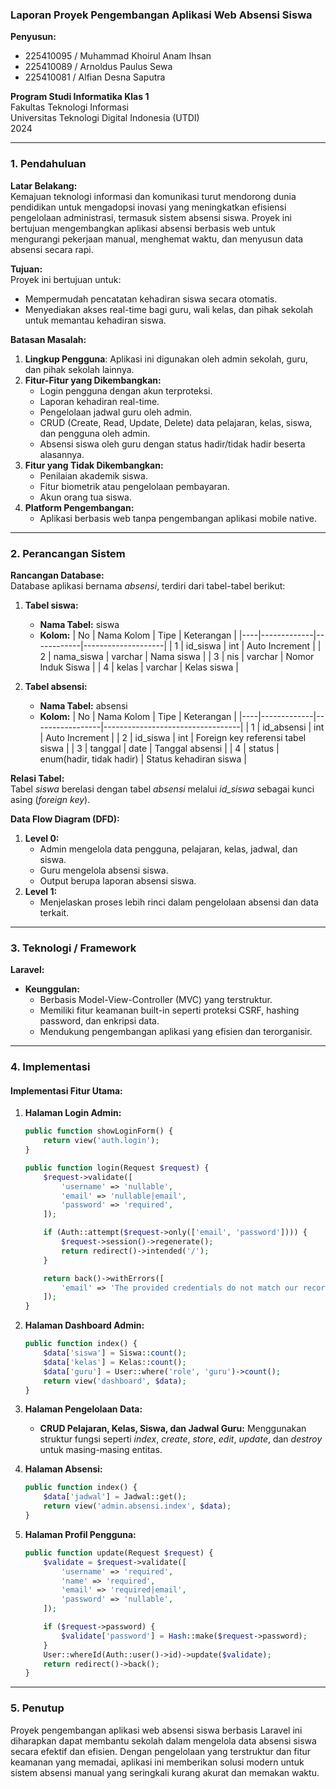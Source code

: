 ### Laporan Proyek Pengembangan Aplikasi Web Absensi Siswa

**Penyusun:**  
- 225410095 / Muhammad Khoirul Anam Ihsan  
- 225410089 / Arnoldus Paulus Sewa  
- 225410081 / Alfian Desna Saputra  

**Program Studi Informatika Klas 1**  
Fakultas Teknologi Informasi  
Universitas Teknologi Digital Indonesia (UTDI)  
2024  

---

### 1. Pendahuluan

**Latar Belakang:**  
Kemajuan teknologi informasi dan komunikasi turut mendorong dunia pendidikan untuk mengadopsi inovasi yang meningkatkan efisiensi pengelolaan administrasi, termasuk sistem absensi siswa. Proyek ini bertujuan mengembangkan aplikasi absensi berbasis web untuk mengurangi pekerjaan manual, menghemat waktu, dan menyusun data absensi secara rapi.

**Tujuan:**  
Proyek ini bertujuan untuk:
- Mempermudah pencatatan kehadiran siswa secara otomatis.
- Menyediakan akses real-time bagi guru, wali kelas, dan pihak sekolah untuk memantau kehadiran siswa.

**Batasan Masalah:**  
1. **Lingkup Pengguna**: Aplikasi ini digunakan oleh admin sekolah, guru, dan pihak sekolah lainnya.
2. **Fitur-Fitur yang Dikembangkan:**
   - Login pengguna dengan akun terproteksi.
   - Laporan kehadiran real-time.
   - Pengelolaan jadwal guru oleh admin.
   - CRUD (Create, Read, Update, Delete) data pelajaran, kelas, siswa, dan pengguna oleh admin.
   - Absensi siswa oleh guru dengan status hadir/tidak hadir beserta alasannya.
3. **Fitur yang Tidak Dikembangkan:**
   - Penilaian akademik siswa.
   - Fitur biometrik atau pengelolaan pembayaran.
   - Akun orang tua siswa.
4. **Platform Pengembangan:**  
   - Aplikasi berbasis web tanpa pengembangan aplikasi mobile native.

---

### 2. Perancangan Sistem

**Rancangan Database:**  
Database aplikasi bernama *absensi*, terdiri dari tabel-tabel berikut:

1. **Tabel siswa:**
   - **Nama Tabel:** siswa
   - **Kolom:**
     | No | Nama Kolom  | Tipe       | Keterangan         |
     |----|-------------|------------|--------------------|
     | 1  | id_siswa    | int        | Auto Increment     |
     | 2  | nama_siswa | varchar    | Nama siswa         |
     | 3  | nis         | varchar    | Nomor Induk Siswa |
     | 4  | kelas       | varchar    | Kelas siswa        |

2. **Tabel absensi:**
   - **Nama Tabel:** absensi
   - **Kolom:**
     | No | Nama Kolom  | Tipe            | Keterangan                      |
     |----|-------------|-----------------|----------------------------------|
     | 1  | id_absensi  | int             | Auto Increment                  |
     | 2  | id_siswa    | int             | Foreign key referensi tabel siswa |
     | 3  | tanggal     | date            | Tanggal absensi                 |
     | 4  | status      | enum(hadir, tidak hadir) | Status kehadiran siswa |

**Relasi Tabel:**  
Tabel *siswa* berelasi dengan tabel *absensi* melalui *id_siswa* sebagai kunci asing (*foreign key*).

**Data Flow Diagram (DFD):**  
1. **Level 0:**
   - Admin mengelola data pengguna, pelajaran, kelas, jadwal, dan siswa.
   - Guru mengelola absensi siswa.
   - Output berupa laporan absensi siswa.
2. **Level 1:**
   - Menjelaskan proses lebih rinci dalam pengelolaan absensi dan data terkait.

---

### 3. Teknologi / Framework

**Laravel:**
- **Keunggulan:**
  - Berbasis Model-View-Controller (MVC) yang terstruktur.
  - Memiliki fitur keamanan built-in seperti proteksi CSRF, hashing password, dan enkripsi data.
  - Mendukung pengembangan aplikasi yang efisien dan terorganisir.

---

### 4. Implementasi

#### **Implementasi Fitur Utama:**

1. **Halaman Login Admin:**
   ```php
   public function showLoginForm() {
       return view('auth.login');
   }

   public function login(Request $request) {
       $request->validate([
           'username' => 'nullable',
           'email' => 'nullable|email',
           'password' => 'required',
       ]);

       if (Auth::attempt($request->only(['email', 'password']))) {
           $request->session()->regenerate();
           return redirect()->intended('/');
       }

       return back()->withErrors([
           'email' => 'The provided credentials do not match our records.',
       ]);
   }
   ```

2. **Halaman Dashboard Admin:**
   ```php
   public function index() {
       $data['siswa'] = Siswa::count();
       $data['kelas'] = Kelas::count();
       $data['guru'] = User::where('role', 'guru')->count();
       return view('dashboard', $data);
   }
   ```

3. **Halaman Pengelolaan Data:**
   - **CRUD Pelajaran, Kelas, Siswa, dan Jadwal Guru:**
     Menggunakan struktur fungsi seperti *index*, *create*, *store*, *edit*, *update*, dan *destroy* untuk masing-masing entitas.

4. **Halaman Absensi:**
   ```php
   public function index() {
       $data['jadwal'] = Jadwal::get();
       return view('admin.absensi.index', $data);
   }
   ```

5. **Halaman Profil Pengguna:**
   ```php
   public function update(Request $request) {
       $validate = $request->validate([
           'username' => 'required',
           'name' => 'required',
           'email' => 'required|email',
           'password' => 'nullable',
       ]);

       if ($request->password) {
           $validate['password'] = Hash::make($request->password);
       }
       User::whereId(Auth::user()->id)->update($validate);
       return redirect()->back();
   }
   ```

---

### 5. Penutup
Proyek pengembangan aplikasi web absensi siswa berbasis Laravel ini diharapkan dapat membantu sekolah dalam mengelola data absensi siswa secara efektif dan efisien. Dengan pengelolaan yang terstruktur dan fitur keamanan yang memadai, aplikasi ini memberikan solusi modern untuk sistem absensi manual yang seringkali kurang akurat dan memakan waktu.

